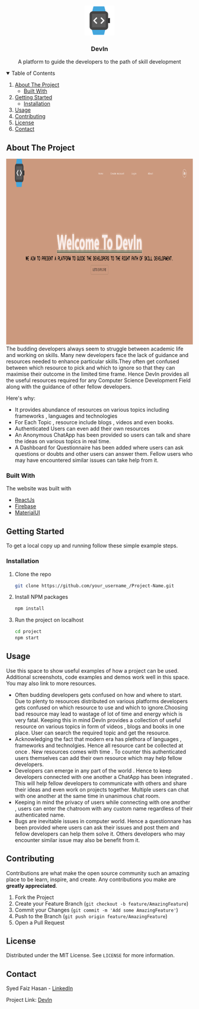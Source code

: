 <!-- PROJECT LOGO -->
<br />
<p align="center">
    <img src="https://github.com/faiz-hasan11/DevIn/blob/master/public/icon.svg" alt="Logo" width="80" height="80">

  <h3 align="center">DevIn</h3>

  <p align="center">
    A platform to guide the developers to the path of skill development
  </p>
</p>



<!-- TABLE OF CONTENTS -->
<details open="open">
  <summary>Table of Contents</summary>
  <ol>
    <li>
      <a href="#about-the-project">About The Project</a>
      <ul>
        <li><a href="#built-with">Built With</a></li>
      </ul>
    </li>
    <li>
      <a href="#getting-started">Getting Started</a>
      <ul>
        <li><a href="#installation">Installation</a></li>
      </ul>
    </li>
    <li><a href="#usage">Usage</a></li>
    <li><a href="#contributing">Contributing</a></li>
    <li><a href="#license">License</a></li>
    <li><a href="#contact">Contact</a></li>
  </ol>
</details>



<!-- ABOUT THE PROJECT -->
## About The Project
<center>
<img src="https://raw.githubusercontent.com/faiz-hasan11/DevIn/master/homepage.png?token=AOSBQEMLCRBOZYE3OZYYFNLANGLBO" alt="Logo" width="1000" height="500">
</center>
The budding developers always seem to struggle between academic life and working on skills. Many new developers face the lack of guidance and resources needed to enhance particular skills.They often get confused between which resource to pick and which to ignore so that they can maximise their outcome in the limited time frame. Hence DevIn provides all the useful resources required for any Computer Science Development Field along with the guidance of other fellow developers.

Here's why:
* It provides abundance of resources on various topics including frameworks , languages and technologies 
* For Each Topic , resource include blogs , videos and even books.
* Authenticated Users can even add their own resources
* An Anonymous ChatApp has been provided so users can talk and share the ideas on various topics in real time.
* A Dashboard for Questionnaire has been added where users can ask questions or doubts and other users can answer them. Fellow users who may have encountered similar issues can take help from it. 


### Built With

The website was built with
* [ReactJs](https://reactjs.org/)
* [Firebase](https://firebase.google.com/)
* [MaterialUI](https://material-ui.com/)


<!-- GETTING STARTED -->
## Getting Started

To get a local copy up and running follow these simple example steps.

### Installation

1. Clone the repo
   ```sh
   git clone https://github.com/your_username_/Project-Name.git
   ```
3. Install NPM packages
   ```sh
   npm install
   ```
4. Run the project on localhost
    ```sh
   cd project
   npm start
   ```



<!-- USAGE EXAMPLES -->
## Usage

Use this space to show useful examples of how a project can be used. Additional screenshots, code examples and demos work well in this space. You may also link to more resources.
* Often budding developers gets confused on how and where to start. Due to plenty to resources distributed on various platforms developers gets confused on which resource to use and which to ignore.Choosing bad resource may lead to wastage of lot of time and energy which is very fatal. Keeping this in mind DevIn provides a collection of useful resource on various topics in form of videos , blogs and books in one place. User can search the required topic and get the resource.
* Acknowledging the fact that modern era has plethora of languages , frameworks and technolgies. Hence all resource cant be collected at once . New resources comes with time . To counter this authenticated users themselves can add their own resource which may help fellow developers.
* Developers can emerge in any part of the world . Hence to keep developers connected with one another a ChatApp has been integrated . This will help fellow developers to communicate with others and share their ideas and even work on projects together. Multiple users can chat with one another at the same time in unanimous chat room.
* Keeping in mind the privacy of users while connecting with one another , users can enter the chatroom with any custom name regardless of their authenticated name.
* Bugs are inevitable issues in computer world. Hence a questionnare has been provided where users can ask their issues and post them and fellow developers can help them solve it. Others developers who may encounter similar issue may also be benefit from it.


<!-- CONTRIBUTING -->
## Contributing

Contributions are what make the open source community such an amazing place to be learn, inspire, and create. Any contributions you make are **greatly appreciated**.

1. Fork the Project
2. Create your Feature Branch (`git checkout -b feature/AmazingFeature`)
3. Commit your Changes (`git commit -m 'Add some AmazingFeature'`)
4. Push to the Branch (`git push origin feature/AmazingFeature`)
5. Open a Pull Request



<!-- LICENSE -->
## License

Distributed under the MIT License. See `LICENSE` for more information.



<!-- CONTACT -->
## Contact

Syed Faiz Hasan - [LinkedIn](https://www.linkedin.com/in/syed-faiz-hasan-3249071a9/) 

Project Link: [DevIn](https://github.com/faiz-hasan11/DevIn)



